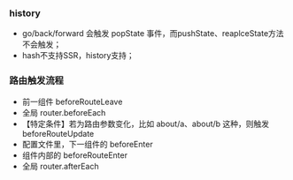 ### history
- go/back/forward 会触发 popState 事件，而pushState、reaplceState方法不会触发；
- hash不支持SSR，history支持；

### 路由触发流程
- 前一组件 beforeRouteLeave
- 全局 router.beforeEach
- 【特定条件】若为路由参数变化，比如 about/a、about/b 这种，则触发 beforeRouteUpdate
- 配置文件里，下一组件的 beforeEnter
- 组件内部的 beforeRouteEnter
- 全局 router.afterEach